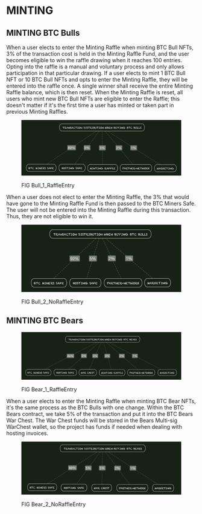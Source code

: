 # MINTING

## MINTING BTC Bulls&#x20;

When a user elects to enter the Minting Raffle when minting BTC Bull NFTs, 3% of the transaction cost is held in the Minting Raffle Fund, and the user becomes eligible to win the raffle drawing when it reaches 100 entries. Opting into the raffle is a manual and voluntary process and only allows participation in that particular drawing. If a user elects to mint 1 BTC Bull NFT or 10 BTC Bull  NFTs and opts to enter the Minting Raffle, they will be entered into the raffle once. A single winner shall receive the entire Minting Raffle balance, which is then reset. When the Minting Raffle is reset, all users who mint new BTC Bull NFTs are eligible to enter the Raffle; this doesn't matter if it's the first time a user has minted or taken part in previous Minting Raffles.&#x20;

<figure><img src="../../../.gitbook/assets/image (2) (3) (2).png" alt=""><figcaption><p>FIG Bull_1_RaffleEntry</p></figcaption></figure>

When a user does not elect to enter the Minting Raffle, the 3% that would have gone to the Minting Raffle Fund is then passed to the BTC Miners Safe. The user will not be entered into the Minting Raffle during this transaction. Thus, they are not eligible to win it.

<figure><img src="../../../.gitbook/assets/image (2) (5).png" alt=""><figcaption><p>FIG Bull_2_NoRaffleEntry</p></figcaption></figure>



## MINTING BTC Bears



<figure><img src="../../../.gitbook/assets/image (1) (2).png" alt=""><figcaption><p>FIG Bear_1_RaffleEntry</p></figcaption></figure>

When a user elects to enter the Minting Raffle when minting BTC Bear NFTs, it's the same process as the BTC Bulls with one change. Within the BTC Bears contract, we take 5% of the transaction and put it into the BTC Bears War Chest. The War Chest funds will be stored in the Bears Multi-sig WarChest wallet, so the project has funds if needed when dealing with hosting invoices.&#x20;

<figure><img src="../../../.gitbook/assets/image (19) (1).png" alt=""><figcaption><p>FIG Bear_2_NoRaffleEntry</p></figcaption></figure>
